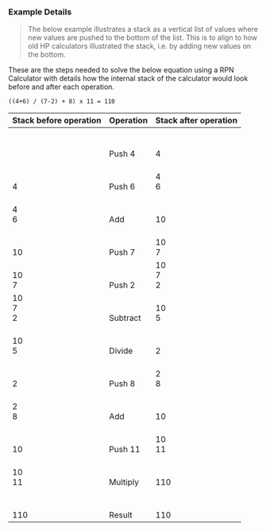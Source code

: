 ### Example Details


> The below example illustrates a stack as a vertical list of values where new values are pushed to the bottom of the list. This is to align to how old HP calculators illustrated the stack, i.e. by adding new values on the bottom.

These are the steps needed to solve the below equation using a RPN Calculator with details how the internal stack of the calculator would look before and after each operation.

```
((4+6) / (7-2) + 8) x 11 = 110
```

| Stack before operation     | Operation                    | Stack after operation   |
| -------------------------- | ---------------------------- | ----------------------- |
| &nbsp;<br>&nbsp;<br>&nbsp; | &nbsp;<br>&nbsp;<br>Push 4   | &nbsp;<br>&nbsp;<br>4   |
| &nbsp;<br>&nbsp;<br>4      | &nbsp;<br>&nbsp;<br>Push 6   | &nbsp;<br>4 <br> 6      |
| &nbsp;<br>4 <br> 6         | &nbsp;<br>&nbsp;<br>Add      | &nbsp;<br>&nbsp;<br>10  |
| &nbsp;<br>&nbsp;<br>10     | &nbsp;<br>&nbsp;<br>Push 7   | &nbsp;<br>10<br>7       |
| &nbsp;<br>10<br>7          | &nbsp;<br>&nbsp;<br>Push 2   | 10<br>7<br>2            |
| 10<br>7<br>2               | &nbsp;<br>&nbsp;<br>Subtract | &nbsp;<br>10<br>5       |
| &nbsp;<br>10<br>5          | &nbsp;<br>&nbsp;<br>Divide   | &nbsp;<br>&nbsp;<br>2   |
| &nbsp;<br>&nbsp;<br>2      | &nbsp;<br>&nbsp;<br>Push 8   | &nbsp;<br>2<br>8        |
| &nbsp;<br>2<br>8           | &nbsp;<br>&nbsp;<br>Add      | &nbsp;<br>&nbsp;<br>10  |
| &nbsp;<br>&nbsp;<br>10     | &nbsp;<br>&nbsp;<br>Push 11  | &nbsp;<br>10<br>11      |
| &nbsp;<br>10<br>11         | &nbsp;<br>&nbsp;<br>Multiply | &nbsp;<br>&nbsp;<br>110 |
| &nbsp;<br>&nbsp;<br>110    | &nbsp;<br>&nbsp;<br>Result   | &nbsp;<br>&nbsp;<br>110 |
